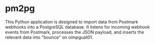 # pm2pg
This Python application is designed to import data from Postmark webhooks into a PostgreSQL database. It listens for incoming webhook events from Postmark, processes the JSON payload, and inserts the relevant data into "bounce" on oimpguat01.
